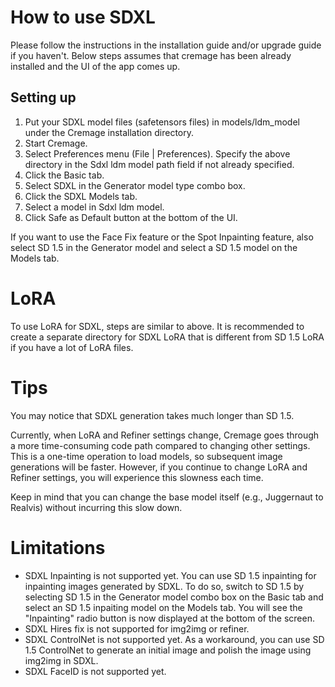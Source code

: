 # How to use SDXL
Please follow the instructions in the installation guide and/or upgrade guide if you haven't. Below steps assumes that cremage has been already installed and the UI of the app comes up.

## Setting up
1. Put your SDXL model files (safetensors files) in models/ldm_model under the Cremage installation directory.
2. Start Cremage.
3. Select Preferences menu (File | Preferences). Specify the above directory in the Sdxl ldm model path field if not already specified.
4. Click the Basic tab.
5. Select SDXL in the Generator model type combo box.
6. Click the SDXL Models tab.
7. Select a model in Sdxl ldm model.
8. Click Safe as Default button at the bottom of the UI.

If you want to use the Face Fix feature or the Spot Inpainting feature, also select SD 1.5 in the Generator model and select a SD 1.5 model on the Models tab.

# LoRA
To use LoRA for SDXL, steps are similar to above. It is recommended to create a separate directory for SDXL LoRA that is different from SD 1.5 LoRA if you have a lot of LoRA files.

# Tips
You may notice that SDXL generation takes much longer than SD 1.5.

Currently, when LoRA and Refiner settings change, Cremage goes through a more time-consuming code path compared to changing other settings. This is a one-time operation to load models, so subsequent image generations will be faster. However, if you continue to change LoRA and Refiner settings, you will experience this slowness each time.

Keep in mind that you can change the base model itself (e.g., Juggernaut to Realvis) without incurring this slow down.

# Limitations
* SDXL Inpainting is not supported yet. You can use SD 1.5 inpainting for inpainting images generated by SDXL. To do so, switch to SD 1.5 by selecting SD 1.5 in the Generator model combo box on the Basic tab and select an SD 1.5 inpaiting model on the Models tab. You will see the "Inpainting" radio button is now displayed at the bottom of the screen.
* SDXL Hires fix is not supported for img2img or refiner.
* SDXL ControlNet is not supported yet. As a workaround, you can use SD 1.5 ControlNet to generate an initial image and polish the image using img2img in SDXL.
* SDXL FaceID is not supported yet.